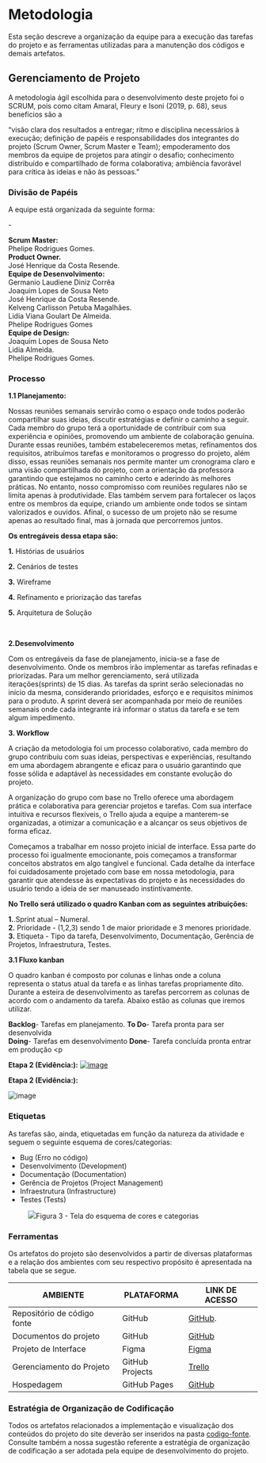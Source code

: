 
# Metodologia

Esta seção descreve a organização da equipe para a execução das tarefas do projeto e as ferramentas utilizadas para a manutenção dos códigos e demais artefatos.


## Gerenciamento de Projeto
A metodologia ágil escolhida para o desenvolvimento deste projeto foi o SCRUM, pois como citam Amaral, Fleury e Isoni (2019, p. 68), seus benefícios são a

“visão clara dos resultados a entregar; ritmo e disciplina necessários à execução; definição de papéis e responsabilidades dos integrantes do projeto (Scrum Owner, Scrum Master e Team); empoderamento dos membros da equipe de projetos para atingir o desafio; conhecimento distribuído e compartilhado de forma colaborativa; ambiência favorável para crítica às ideias e não às pessoas.”

### Divisão de Papéis

A equipe está organizada da seguinte forma:

-**<p>Scrum Master:<br>**
Phelipe Rodrigues Gomes.<br>
**Product Owner.<br>**
José Henrique da Costa Resende.<br>
**Equipe de Desenvolvimento:<br>**
Germanio Laudiene Diniz Corrêa<br>
Joaquim Lopes de Sousa Neto<br>
José Henrique da Costa Resende.<br>
Kelveng Carlisson Petuba Magalhães.<br>
Lidia Viana Goulart De Almeida.<br>
Phelipe Rodrigues Gomes<br>
**Equipe de Design:<br>**
Joaquim Lopes de Sousa Neto<br>
Lidia Almeida.<br>
Phelipe Rodrigues Gomes.<br>


### Processo


  **1.1 Planejamento:**

Nossas reuniões semanais servirão como o espaço onde todos poderão compartilhar suas ideias, discutir estratégias e definir o caminho a seguir. Cada membro do grupo terá a oportunidade de contribuir com sua experiência e opiniões, promovendo um ambiente de colaboração genuína. Durante essas reuniões, também estabeleceremos metas, refinamentos dos requisitos, atribuímos tarefas e monitoramos o progresso do projeto, além disso, essas reuniões semanais nos permite manter um cronograma claro e uma visão compartilhada do projeto, com a orientação da professora garantindo que estejamos no caminho certo e aderindo às melhores práticas. No entanto, nosso compromisso com reuniões regulares não se limita apenas à produtividade. Elas também servem para fortalecer os laços entre os membros da equipe, criando um ambiente onde todos se sintam valorizados e ouvidos. Afinal, o sucesso de um projeto não se resume apenas ao resultado final, mas à jornada que percorremos juntos.  

**Os entregáveis dessa etapa são:** 

**1.** Histórias de usuários<br> 

**2.** Cenários de testes<br> 

**3.** Wireframe<br> 

**4.** Refinamento e priorização das tarefas<br> 

**<p>5.** Arquitetura de Solução</p><br> 


**<p>2.Desenvolvimento</p>**

Com os entregáveis da fase de planejamento, inicia-se a fase de desenvolvimento. Onde os membros irão implementar as tarefas refinadas e priorizadas. Para um melhor gerenciamento, será utilizada iterações(sprints) de 15 dias. As tarefas da sprint serão selecionadas no início da mesma, considerando prioridades, esforço e  e requisitos mínimos para o produto. A sprint deverá ser acompanhada por meio de reuniões semanais onde cada integrante irá informar o status da tarefa e se tem algum impedimento. 



**<p>3. Workflow</p>**   

A criação da metodologia foi um processo colaborativo, cada membro do grupo contribuiu com suas ideias, perspectivas e experiências, resultando em uma abordagem abrangente e eficaz para o usuário garantindo que fosse sólida e adaptável às necessidades em constante evolução do projeto. 

A organização do grupo com base no Trello oferece uma abordagem prática e colaborativa para gerenciar projetos e tarefas. Com sua interface intuitiva e recursos flexíveis, o Trello ajuda a equipe a manterem-se organizadas, a otimizar a comunicação e a alcançar os seus objetivos de forma eficaz. 

Começamos a trabalhar em nosso projeto inicial de interface. Essa parte do processo foi igualmente emocionante, pois começamos a transformar conceitos abstratos em algo tangível e funcional. Cada detalhe da interface foi cuidadosamente projetado com base em nossa metodologia, para garantir que atendesse às expectativas do projeto e às necessidades do usuário tendo a ideia de ser manuseado instintivamente. 

**No Trello será utilizado o quadro Kanban com as seguintes atribuições:** 

 
**1.**.Sprint atual – Numeral. <br> 
**2.** Prioridade - (1,2,3) sendo 1 de maior prioridade e 3 menores prioridade.<br> 
**3.** Etiqueta - Tipo da tarefa, Desenvolvimento, Documentação, Gerência de Projetos, Infraestrutura, Testes.<br> 


**<p>3.1 Fluxo kanban</p>** 

O quadro kanban é composto por colunas e linhas onde a coluna representa o status atual da tarefa e as linhas tarefas propriamente dito. Durante a esteira de desenvolvimento as tarefas percorrem as colunas de acordo com o andamento da tarefa. Abaixo estão as colunas que iremos utilizar. 

 

**Backlog**- Tarefas em planejamento. 
**To Do**- Tarefa pronta para ser desenvolvida  
**Doing**- Tarefas em desenvolvimento 
**Done**- Tarefa concluída pronta entrar em produção <p

 

**Etapa 2 (Evidência:):**
[
![image](https://github.com/ICEI-PUC-Minas-PMV-ADS/pmv-ads-2023-2-e1-proj-web-t3-Grupo4/assets/144849420/72ba9715-38dc-4aab-bf31-9fd9437ffbf3)](https://trello.com/b/OW4u73MF/kanban-quadro-modelo)

**Etapa 2 (Evidência:):**

![image](https://github.com/ICEI-PUC-Minas-PMV-ADS/pmv-ads-2023-2-e1-proj-web-t3-Grupo4/assets/144849420/26078a31-5254-4df3-a40e-de5313f67609)




### Etiquetas
<p>As tarefas são, ainda, etiquetadas em função da natureza da atividade e seguem o seguinte esquema de cores/categorias:</p>

<ul>
  <li>Bug (Erro no código)</li>
  <li>Desenvolvimento (Development)</li>
  <li>Documentação (Documentation)</li>
  <li>Gerência de Projetos (Project Management)</li>
  <li>Infraestrutura (Infrastructure)</li>
  <li>Testes (Tests)</li>
</ul>

<figure> 
  <img src="https://user-images.githubusercontent.com/100447878/164068979-9eed46e1-9b44-461e-ab88-c2388e6767a1.png"
    <figcaption>Figura 3 - Tela do esquema de cores e categorias</figcaption>
</figure> 
  
### Ferramentas

Os artefatos do projeto são desenvolvidos a partir de diversas plataformas e a relação dos ambientes com seu respectivo propósito é apresentada na tabela que se segue.

| AMBIENTE                            | PLATAFORMA                         | LINK DE ACESSO                         |
|-------------------------------------|------------------------------------|----------------------------------------|
| Repositório de código fonte         | GitHub                             |[ GitHub](https://github.com/ICEI-PUC-Minas-PMV-ADS/pmv-ads-2023-2-e1-proj-web-t3-Grupo4/tree/main/codigo-fonte).                            |
| Documentos do projeto               | GitHub                             |  [GitHub](https://github.com/ICEI-PUC-Minas-PMV-ADS/pmv-ads-2023-2-e1-proj-web-t3-Grupo4/tree/main/documentos)                            |
| Projeto de Interface                | Figma                              | [ Figma ](https://www.figma.com/file/T5DUqcoslGz1TNBOFIvgc7/CJI---Grupo-4?type=design&node-id=17-49&mode=design&t=VqBdZC3baGU9hkf2-0)     |
| Gerenciamento do Projeto            | GitHub Projects                    | [Trello](https://trello.com/b/OW4u73MF/kanban-quadro-modelo)                          |
| Hospedagem                          | GitHub Pages                       | [GitHub](https://github.com/ICEI-PUC-Minas-PMV-ADS/pmv-ads-2023-2-e1-proj-web-t3-Grupo4/edit/main/documentos/03-Metodologia.md)                          |


### Estratégia de Organização de Codificação 

Todos os artefatos relacionados a implementação e visualização dos conteúdos do projeto do site deverão ser inseridos na pasta [codigo-fonte](http://https://github.com/ICEI-PUC-Minas-PMV-ADS/WebApplicationProject-Template-v2/tree/main/codigo-fonte). Consulte também a nossa sugestão referente a estratégia de organização de codificação a ser adotada pela equipe de desenvolvimento do projeto.
